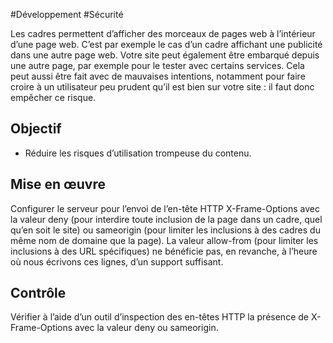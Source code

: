 
#Développement #Sécurité

Les cadres permettent d’afficher des morceaux de pages web à l’intérieur d’une page web. C’est par exemple le cas d’un cadre affichant une publicité dans une autre page web. Votre site peut également être embarqué depuis une autre page, par exemple pour le tester avec certains services. Cela peut aussi être fait avec de mauvaises intentions, notamment pour faire croire à un utilisateur peu prudent qu’il est bien sur votre site : il faut donc empêcher ce risque.


## Objectif

* Réduire les risques d’utilisation trompeuse du contenu.

## Mise en œuvre

Configurer le serveur pour l’envoi de l’en-tête HTTP X-Frame-Options avec la valeur deny (pour interdire toute inclusion de la page dans un cadre, quel qu’en soit le site) ou sameorigin (pour limiter les inclusions à des cadres du même nom de domaine que la page). La valeur allow-from (pour limiter les inclusions à des URL spécifiques) ne bénéficie pas, en revanche, à l’heure où nous écrivons ces lignes, d’un support suffisant.

## Contrôle

Vérifier à l’aide d’un outil d’inspection des en-têtes HTTP la présence de X-Frame-Options avec la valeur deny ou sameorigin.

